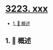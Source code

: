 # [3223. xxx](https://github.com/Tdahuyou/TNotes.leetcode/tree/main/notes/3223.%20xxx)

<!-- region:toc -->

- [1. 📝 概述](#1--概述)

<!-- endregion:toc -->

## 1. 📝 概述
